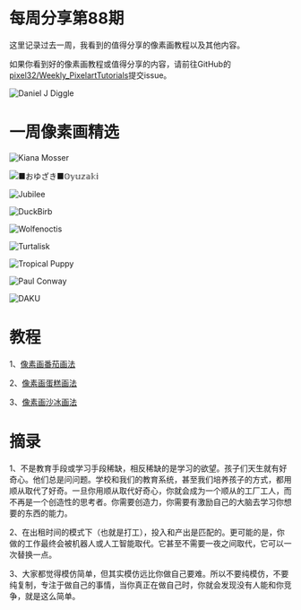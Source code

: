 # 每周分享第88期

这里记录过去一周，我看到的值得分享的像素画教程以及其他内容。

如果你看到好的像素画教程或值得分享的内容，请前往GitHub的[pixel32/Weekly_PixelartTutorials](https://github.com/pixel32/Weekly_PixelartTutorials "pixel32/Weekly_PixelartTutorials")提交issue。

![Daniel J Diggle](https://pbs.twimg.com/media/EcAbh_7XkAADcuk?format=png&name=small)

# 一周像素画精选

![Kiana Mosser
](https://pbs.twimg.com/media/EcBhtNVU4AAW8Hx?format=png&name=small)

![■おゆざき■𝕆𝕪𝕦𝕫𝕒𝕜𝕚
](https://pbs.twimg.com/media/EcAnWPzU4AEx4I7?format=png&name=small)

![Jubilee
](https://pbs.twimg.com/media/EcBTDjtU8AARfvt?format=png&name=small)

![DuckBirb
](https://pbs.twimg.com/media/EcAxKfvU4AEF_bh?format=png&name=small)

![Wolfenoctis
](https://pbs.twimg.com/media/EcBfRyeWAAIa_9N?format=png&name=small)

![Turtalisk
](https://pbs.twimg.com/media/Eb9dmVSU8AEG5Pr?format=png&name=small)

![Tropical Puppy
](https://pbs.twimg.com/media/EcA9amVX0AQmJaV?format=png&name=large)

![Paul Conway
](https://pbs.twimg.com/media/EcA58d7WoAAmkkU?format=jpg&name=small)

![DAKU
](https://pbs.twimg.com/media/EcBHNnRWsAErH2q?format=png&name=small)

# 教程

1、[像素画番茄画法](https://mp.weixin.qq.com/s/o9Hp1TB_hme0CACXqf_Q5g)

2、[像素画蛋糕画法](https://mp.weixin.qq.com/s/UxXRHGVtFZyrYip_AKH5xQ)

3、[像素画沙冰画法](https://mp.weixin.qq.com/s/nSgDfFPgD9ZZ98BZVd9Jhw)

# 摘录

1、不是教育手段或学习手段稀缺，相反稀缺的是学习的欲望。孩子们天生就有好奇心。他们总是问问题。学校和我们的教育系统，甚至我们培养孩子的方式，都用顺从取代了好奇。一旦你用顺从取代好奇心，你就会成为一个顺从的工厂工人，而不再是一个创造性的思考者。你需要创造力，你需要有激励自己的大脑去学习你想要的东西的能力。

2、在出租时间的模式下（也就是打工），投入和产出是匹配的。更可能的是，你做的工作最终会被机器人或人工智能取代。它甚至不需要一夜之间取代，它可以一次替换一点。

3、大家都觉得模仿简单，但其实模仿远比你做自己要难。所以不要纯模仿，不要纯复制，专注于做自己的事情，当你真正在做自己时，你就会发现没有人能和你竞争，就是这么简单。

